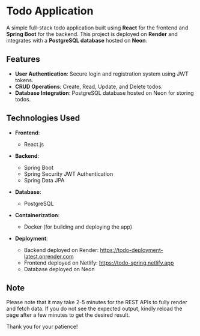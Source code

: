 # Todo Application 

A simple full-stack todo application built using **React** for the frontend and **Spring Boot** for the backend. This project is deployed on **Render** and integrates with a **PostgreSQL database** hosted on **Neon**.

## Features

- **User Authentication**: Secure login and registration system using JWT tokens.
- **CRUD Operations**: Create, Read, Update, and Delete todos.
- **Database Integration**: PostgreSQL database hosted on Neon for storing todos.

## Technologies Used

- **Frontend**: 
  - React.js

- **Backend**: 
  - Spring Boot
  - Spring Security JWT Authentication
  - Spring Data JPA

- **Database**: 
  - PostgreSQL

- **Containerization**: 
  - Docker (for building and deploying the app)

- **Deployment**: 
  - Backend deployed on Render: https://todo-deployment-latest.onrender.com
  - Frontend deployed on Netlify: https://todo-spring.netlify.app
  - Database deployed on Neon

## Note

Please note that it may take 2-5 minutes for the REST APIs to fully render and fetch data. If you do not see the expected output, kindly reload the page after a few minutes to get the desired result.

Thank you for your patience!
